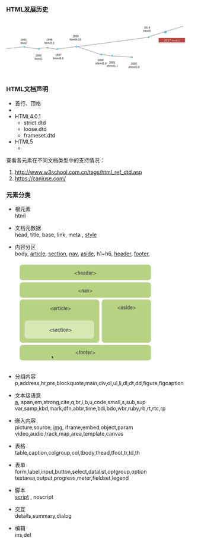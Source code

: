 ### HTML发展历史
![](/html/images/history.png)

### HTML文档声明
- 首行、顶格
- <!DOCTYPE 声明内容>
- HTML4.0.1
  - strict.dtd
  - loose.dtd
  - frameset.dtd
- HTML5
  - <!DOCTYPE html>

查看各元素在不同文档类型中的支持情况：
1. http://www.w3school.com.cn/tags/html_ref_dtd.asp
2. https://caniuse.com/


### 元素分类
- 根元素  
  html

- 文档元数据  
  head,
  title,
  base,
  link,
  meta ,
  [style](/html/style.md)

- 内容分区  
  body,
  [article](/html/article.md),
  [section](/html/section.md),
  [nav](/html/nav.md),
  [aside](/html/aside.md),
  h1~h6,
  [header](/html/header.md),
  [footer](/html/footer.md),

  ![](/html/images/section.png)

- 分组内容  
  p,address,hr,pre,blockquote,main,div,ol,ul,li,dl,dt,dd,figure,figcaption

- 文本级语意  
  [a](/html/a.md),
  span,em,strong,cite,q,br,i,b,u,code,small,s,sub,sup  
  var,samp,kbd,mark,dfn,abbr,time,bdi,bdo,wbr,ruby,rb,rt,rtc,rp  

- 嵌入内容  
  picture,source,
  [img](/html/image.md),
  iframe,embed,object,param  
  video,audio,track,map,area,template,canvas

- 表格  
  table,caption,colgroup,col,tbody,thead,tfoot,tr,td,th

- 表单  
  form,label,input,button,select,datalist,optgroup,option  
  textarea,output,progress,meter,fieldset,legend

- 脚本  
  [script](/html/script.md) , noscript

- 交互  
  details,summary,dialog

- 编辑  
  ins,del
